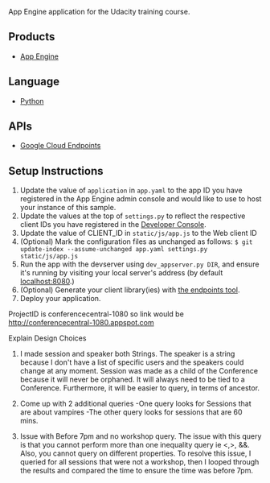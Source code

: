 App Engine application for the Udacity training course.

## Products
- [App Engine][1]

## Language
- [Python][2]

## APIs
- [Google Cloud Endpoints][3]

## Setup Instructions
1. Update the value of `application` in `app.yaml` to the app ID you
   have registered in the App Engine admin console and would like to use to host
   your instance of this sample.
1. Update the values at the top of `settings.py` to
   reflect the respective client IDs you have registered in the
   [Developer Console][4].
1. Update the value of CLIENT_ID in `static/js/app.js` to the Web client ID
1. (Optional) Mark the configuration files as unchanged as follows:
   `$ git update-index --assume-unchanged app.yaml settings.py static/js/app.js`
1. Run the app with the devserver using `dev_appserver.py DIR`, and ensure it's running by visiting your local server's address (by default [localhost:8080][5].)
1. (Optional) Generate your client library(ies) with [the endpoints tool][6].
1. Deploy your application.


[1]: https://developers.google.com/appengine
[2]: http://python.org
[3]: https://developers.google.com/appengine/docs/python/endpoints/
[4]: https://console.developers.google.com/
[5]: https://localhost:8080/
[6]: https://developers.google.com/appengine/docs/python/endpoints/endpoints_tool

ProjectID is conferencecentral-1080 so link would be http://conferencecentral-1080.appspot.com

Explain Design Choices
1) I made session and speaker both Strings. The speaker is a string because I don't have a list of specific users 
and the speakers could change at any moment. Session was made as a child of the Conference because it will never be orphaned. It will
always need to be tied to a Conference. Furthermore, it will be easier to query, in terms of ancestor.

2) Come up with 2 additional queries
-One query looks for Sessions that are about vampires
-The other query looks for sessions that are 60 mins.

3) Issue with Before 7pm and no workshop query. The issue with this query is that you cannot perform more than one inequality query
 ie <,>, &&. Also, you cannot query on different properties. To resolve this issue, I queried for all sessions that were not a workshop,
 then I looped through the results and compared the time to ensure the time was before 7pm.
